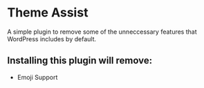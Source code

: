# Theme Assist

A simple plugin to remove some of the unneccessary features that WordPress includes by default.

## Installing this plugin will remove:

* Emoji Support